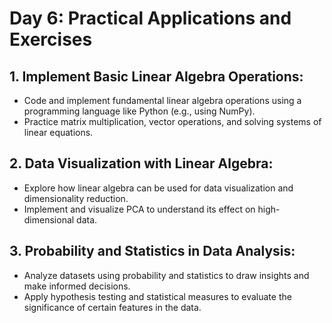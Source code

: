 # Day 6: Practical Applications and Exercises

## 1. Implement Basic Linear Algebra Operations:

- Code and implement fundamental linear algebra operations using a programming language like Python (e.g., using NumPy).
- Practice matrix multiplication, vector operations, and solving systems of linear equations.

## 2. Data Visualization with Linear Algebra:

- Explore how linear algebra can be used for data visualization and dimensionality reduction.
- Implement and visualize PCA to understand its effect on high-dimensional data.

## 3. Probability and Statistics in Data Analysis:

- Analyze datasets using probability and statistics to draw insights and make informed decisions.
- Apply hypothesis testing and statistical measures to evaluate the significance of certain features in the data.


